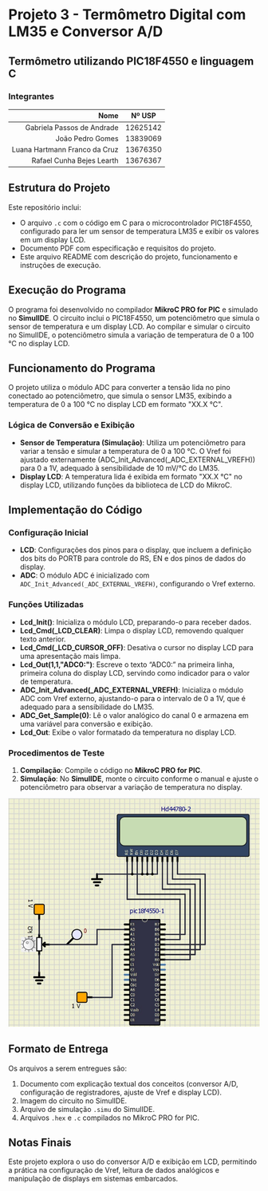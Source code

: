# Projeto 3 - Termômetro Digital com LM35 e Conversor A/D

## Termômetro utilizando PIC18F4550 e linguagem C

### Integrantes
|                          Nome | Nº USP   |
|------------------------------:|----------|
|    Gabriela Passos de Andrade | 12625142 |
|              João Pedro Gomes | 13839069 |
| Luana Hartmann Franco da Cruz | 13676350 |
|     Rafael Cunha Bejes Learth | 13676367 |

## Estrutura do Projeto
Este repositório inclui:
- O arquivo `.c` com o código em C para o microcontrolador PIC18F4550, configurado para ler um sensor de temperatura LM35 e exibir os valores em um display LCD.
- Documento PDF com especificação e requisitos do projeto.
- Este arquivo README com descrição do projeto, funcionamento e instruções de execução.

## Execução do Programa
O programa foi desenvolvido no compilador **MikroC PRO for PIC** e simulado no **SimulIDE**. O circuito inclui o PIC18F4550, um potenciômetro que simula o sensor de temperatura e um display LCD. Ao compilar e simular o circuito no SimulIDE, o potenciômetro simula a variação de temperatura de 0 a 100 °C no display LCD.

## Funcionamento do Programa
O projeto utiliza o módulo ADC para converter a tensão lida no pino conectado ao potenciômetro, que simula o sensor LM35, exibindo a temperatura de 0 a 100 °C no display LCD em formato "XX.X °C".

### Lógica de Conversão e Exibição
- **Sensor de Temperatura (Simulação)**: Utiliza um potenciômetro para variar a tensão e simular a temperatura de 0 a 100 °C. O Vref foi ajustado externamente (ADC_Init_Advanced(_ADC_EXTERNAL_VREFH)) para 0 a 1V, adequado à sensibilidade de 10 mV/°C do LM35.
- **Display LCD**: A temperatura lida é exibida em formato "XX.X °C" no display LCD, utilizando funções da biblioteca de LCD do MikroC.

## Implementação do Código

### Configuração Inicial
- **LCD**: Configurações dos pinos para o display, que incluem a definição dos bits do PORTB para controle do RS, EN e dos pinos de dados do display.
- **ADC**: O módulo ADC é inicializado com `ADC_Init_Advanced(_ADC_EXTERNAL_VREFH)`, configurando o Vref externo. 

### Funções Utilizadas
- **Lcd_Init()**: Inicializa o módulo LCD, preparando-o para receber dados.
- **Lcd_Cmd(_LCD_CLEAR)**: Limpa o display LCD, removendo qualquer texto anterior.
- **Lcd_Cmd(_LCD_CURSOR_OFF)**: Desativa o cursor no display LCD para uma apresentação mais limpa.
- **Lcd_Out(1,1,"ADC0:")**: Escreve o texto “ADC0:” na primeira linha, primeira coluna do display LCD, servindo como indicador para o valor de temperatura.
- **ADC_Init_Advanced(_ADC_EXTERNAL_VREFH)**: Inicializa o módulo ADC com Vref externo, ajustando-o para o intervalo de 0 a 1V, que é adequado para a sensibilidade do LM35.
- **ADC_Get_Sample(0)**: Lê o valor analógico do canal 0 e armazena em uma variável para conversão e exibição.
- **Lcd_Out**: Exibe o valor formatado da temperatura no display LCD.

### Procedimentos de Teste
1. **Compilação**: Compile o código no **MikroC PRO for PIC**.
2. **Simulação**: No **SimulIDE**, monte o circuito conforme o manual e ajuste o potenciômetro para observar a variação de temperatura no display.

![Diagrama do Circuito no SimulIDE](circuito_simulide_Proj_3.jpeg)

## Formato de Entrega
Os arquivos a serem entregues são:
1. Documento com explicação textual dos conceitos (conversor A/D, configuração de registradores, ajuste de Vref e display LCD).
2. Imagem do circuito no SimulIDE.
3. Arquivo de simulação `.simu` do SimulIDE.
4. Arquivos `.hex` e `.c` compilados no MikroC PRO for PIC.

## Notas Finais
Este projeto explora o uso do conversor A/D e exibição em LCD, permitindo a prática na configuração de Vref, leitura de dados analógicos e manipulação de displays em sistemas embarcados.

